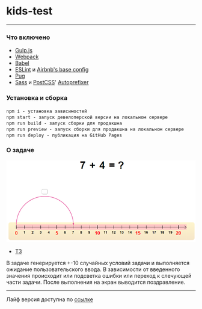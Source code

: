 # kids-test
***
### Что включено

- [Gulp.js](https://github.com/gulpjs/gulp)
- [Webpack](https://github.com/webpack/webpack)
- [Babel](https://github.com/babel/babel)
- [ESLint](https://github.com/eslint/eslint) и [Airbnb's base config](https://www.npmjs.com/package/eslint-config-airbnb-base)
- [Pug](https://github.com/pugjs/pug)
- [Sass](http://sass-lang.com) и [PostCSS](https://github.com/postcss/postcss)' [Autoprefixer](https://github.com/postcss/autoprefixer)

### Установка и сборка

```
npm i - установка зависимостей
npm start - запуск девелоперской версии на локальном сервере
npm run build - запуск сборки для продакшна
npm run preview - запуск сборки для продакшна на локальном сервере
npm run deploy - публикация на GitHub Pages
```
### О задаче

[![N|Solid](/ets/prnt.png)](/src/images/sprite.png)

- [ТЗ](/ets/Тестовое%20задание%20Ось%20-%202.pdf)

В задаче генерируется +-10 случайных условий задачи и выполняется ожидание пользовательского ввода.
В зависимости от введенного значения происходит или подсветка ошибки или переход к слечующей части задачи.
После выполнения на экран выводится поздравление.

***
Лайф версия доступна по [ссылке](https://topus009.github.io/kids-test/)